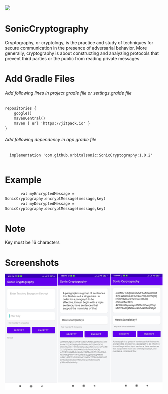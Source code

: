 [![](https://jitpack.io/v/orbitalsonic/SonicCryptography.svg)](https://jitpack.io/#orbitalsonic/SonicCryptography)
# SonicCryptography
Cryptography, or cryptology, is the practice and study of techniques for secure communication in the presence of adversarial behavior. More generally, cryptography is about constructing and analyzing protocols that prevent third parties or the public from reading private messages

# Add Gradle Files

###### Add following lines in project gradle file or settings.gralde file

```
repositories {
    google()
    mavenCentral()
    maven { url 'https://jitpack.io' }
}

```

###### Add following dependency in app gradle file

```
  implementation 'com.github.orbitalsonic:SonicCryptography:1.0.2'
 
 ```
 
  # Example
           val myEncryptedMessage = SonicCryptography.encryptMessage(message,key)
           val myDecryptedMessage = SonicCryptography.decryptMessage(message,key)

# Note
Key must be 16 characters

# Screenshots
![alt text](https://github.com/orbitalsonic/SonicCryptography/blob/master/Screenshots/Screenshot_1.jpg?raw=true)
